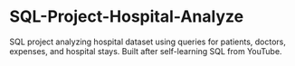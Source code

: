 # SQL-Project-Hospital-Analyze
SQL project analyzing hospital dataset using queries for patients, doctors, expenses, and hospital stays. Built after self-learning SQL from YouTube.
